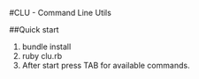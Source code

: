 #CLU - Command Line Utils

##Quick start

1. bundle install
2. ruby clu.rb
3. After start press TAB for available commands.


